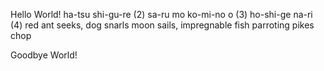 Hello World!
ha-tsu shi-gu-re (2)
sa-ru mo ko-mi-no o (3)
ho-shi-ge na-ri (4)
red ant seeks, dog snarls
moon sails, impregnable fish
parroting pikes chop






Goodbye World!